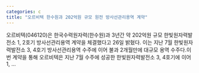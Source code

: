 ```yaml
---
categories: c
title: "오르비텍 한수원과 202억원 규모 원전 방사선관리용역 계약"
---
```

 오르비텍(046120)은 한국수력원자력(한수원)과 3년간 약 202억원 규모 한빛원자력발전소 1, 2호기 방사선관리용역 계약을 체결했다고 26일 밝혔다. 이는 지난 7월 한빛원자력발전소 3, 4호기 방사선관리용역 수주에 이어 불과 2개월만에 대규모 용역 수주다.이번 계약을 통해 오르비텍은 지난 7월 수주에 성공한 한빛원자력발전소 3, 4호기에 이어 1, ...
